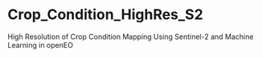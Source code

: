 # Crop_Condition_HighRes_S2
High Resolution of Crop Condition Mapping Using Sentinel-2 and Machine Learning in openEO
